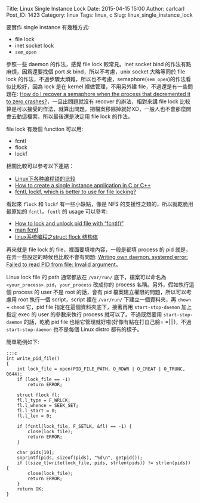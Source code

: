 Title: Linux Single Instance Lock
Date: 2015-04-15 15:00
Author: carlcarl
Post_ID: 1423
Category: linux
Tags: linux, c
Slug: linux_single_instance_lock


要實作 single instance 有幾種方式:

* file lock
* inet socket lock
* `sem_open` 

參照一些 daemon 的作法，感覺 file lock 較常見。inet socket bind 的作法有點麻煩，因爲還要找個 port 來 bind，所以不考慮，unix socket 大略等同於 file lock 的作法，不過步驟太煩雜，所以也不考慮，semaphore(`sem_open`)的作法看似比較好，因為 lock 是在 kernel 裡做管理，不用另外建 file，不過還是有一些問題在: [How do I recover a semaphore when the process that decremented it to zero crashes?]，一旦出問題就沒有 recover 的辦法，相對來講 file lock 比較算是可以接受的作法，就算出問題，把檔案移除掉就好XD，一般人也不會那麼閒會去動這檔案，所以最後還是決定用 file lock 的作法。

file lock 有幾個 function 可以用:

* fcntl
* flock
* lockf

相關比較可以參考以下連結：

* [Linux下各种编程锁的比较]
* [How to create a single instance application in C or C++]
* [fcntl, lockf, which is better to use for file locking?]


看起來 `flock` 和 `lockf` 有一些小缺點，像是 NFS 的支援性之類的，所以就乾脆用最原始的 `fcntl`。`fcntl` 的 usage 可以參考: 

* [How to lock and unlock pid file with “fcntl()”]
* [man fcntl]
* [linux系统编程之struct flock 结构体]


再來就是 file lock 的 file，裡面要填啥內容，一般是都填 process 的 pid 就是，在弄一些設定的時候也比較不會有問題: [Writing own daemon. systemd error: Failed to read PID from file: Invalid argument]。


Linux lock file 的 path 通常都放在 `/var/run/` 底下，檔案可以命名為 `<your_process>.pid`，`your_process` 改成你的 process 名稱。另外，假如執行這個 process 的 user 不是 root 的話，會有 pid 檔案建立權限的問題，所以可以考慮用 root 執行一個 script，script 裡在 `/var/run/` 下建立一個資料夾，再 `chown` + `chmod` 它，pid file 指定在這個資料夾底下，接著再用 `start-stop-daemon` 加上指定 exec 的 user 的參數來執行 process 就可以了。不過既然要用 `start-stop-daemon` 的話，乾脆 pid file 也給它管理就好啦(好像有點在打自己臉= =|||)，不過 `start-stop-daemon` 也不是每個 Linux distro 都有的樣子。


簡單範例如下:

	:::c
	int write_pid_file()
	{
    	int lock_file = open(PID_FILE_PATH, O_RDWR | O_CREAT | O_TRUNC, 0644);
    	if (lock_file == -1)
        	return ERROR;

    	struct flock fl;
    	fl.l_type = F_WRLCK;
    	fl.l_whence = SEEK_SET;
    	fl.l_start = 0;
    	fl.l_len = 0;

    	if (fcntl(lock_file, F_SETLK, &fl) == -1) {
        	close(lock_file);
        	return ERROR;
    	}

    	char pids[10];
    	snprintf(pids, sizeof(pids), "%d\n", getpid());
    	if ((size_t)write(lock_file, pids, strlen(pids)) != strlen(pids)) {
        	close(lock_file);
        	return ERROR;
    	}
    	return OK;
    }



[How do I recover a semaphore when the process that decremented it to zero crashes?]: http://stackoverflow.com/questions/2053679/how-do-i-recover-a-semaphore-when-the-process-that-decremented-it-to-zero-crashe
[Linux下各种编程锁的比较]: http://blog.csdn.net/qifengzou/article/details/37714025
[How to create a single instance application in C or C++]: stackoverflow.com/questions/5339200/how-to-create-a-single-instance-application-in-c-or-c
[fcntl, lockf, which is better to use for file locking?]: stackoverflow.com/questions/575328/fcntl-lockf-which-is-better-to-use-for-file-locking
[How to lock and unlock pid file with “fcntl()”]: stackoverflow.com/questions/16988256/how-to-lock-and-unlock-pid-file-with-fcntl
[man fcntl]: http://man7.org/linux/man-pages/man2/fcntl.2.html
[Writing own daemon. systemd error: Failed to read PID from file: Invalid argument]: unix.stackexchange.com/questions/118132/writing-own-daemon-systemd-error-failed-to-read-pid-from-file-invalid-argumen
[linux系统编程之struct flock 结构体]: blog.csdn.net/wallwind/article/details/7816221

